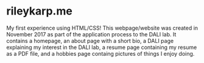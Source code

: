 # rileykarp.me
My first experience using HTML/CSS!
This webpage/website was created in November 2017 as part of the application process to the DALI lab. It contains a homepage,
an about page with a short bio, a DALI page explaining my interest in the DALI lab, a resume page containing my resume as a PDF
file, and a hobbies page containg pictures of things I enjoy doing.

